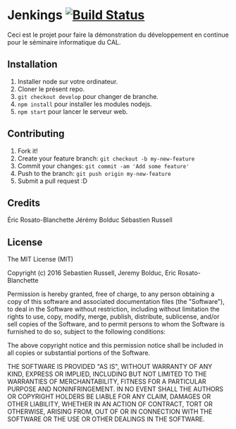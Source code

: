 # Jenkings [![Build Status](https://travis-ci.org/MiiMii1205/Jenkings.svg?branch=develop)](https://travis-ci.org/MiiMii1205/Jenkings)

Ceci est le projet pour faire la démonstration du développement en continue pour
le séminaire informatique du CAL.

## Installation

1. Installer node sur votre ordinateur.
2. Cloner le présent repo.
3. `git checkout develop` pour changer de branche.
4. `npm install` pour installer les modules nodejs.
5. `npm start` pour lancer le serveur web.

## Contributing

1. Fork it!
2. Create your feature branch: `git checkout -b my-new-feature`
3. Commit your changes: `git commit -am 'Add some feature'`
4. Push to the branch: `git push origin my-new-feature`
5. Submit a pull request :D

## Credits

Éric Rosato-Blanchette
Jérémy Bolduc
Sébastien Russell

## License

The MIT License (MIT)

Copyright (c) 2016 Sebastien Russell, Jeremy Bolduc, Eric Rosato-Blanchette

Permission is hereby granted, free of charge, to any person obtaining a copy
of this software and associated documentation files (the "Software"), to deal
in the Software without restriction, including without limitation the rights
to use, copy, modify, merge, publish, distribute, sublicense, and/or sell
copies of the Software, and to permit persons to whom the Software is
furnished to do so, subject to the following conditions:

The above copyright notice and this permission notice shall be included in all
copies or substantial portions of the Software.

THE SOFTWARE IS PROVIDED "AS IS", WITHOUT WARRANTY OF ANY KIND, EXPRESS OR
IMPLIED, INCLUDING BUT NOT LIMITED TO THE WARRANTIES OF MERCHANTABILITY,
FITNESS FOR A PARTICULAR PURPOSE AND NONINFRINGEMENT. IN NO EVENT SHALL THE
AUTHORS OR COPYRIGHT HOLDERS BE LIABLE FOR ANY CLAIM, DAMAGES OR OTHER
LIABILITY, WHETHER IN AN ACTION OF CONTRACT, TORT OR OTHERWISE, ARISING FROM,
OUT OF OR IN CONNECTION WITH THE SOFTWARE OR THE USE OR OTHER DEALINGS IN THE
SOFTWARE.
